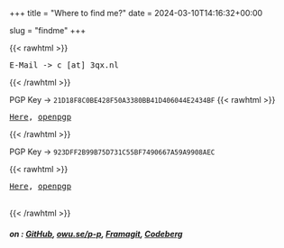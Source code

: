 +++
title = "Where to find me?"
date = 2024-03-10T14:16:32+00:00

slug = "findme"
+++


{{< rawhtml >}}
<pre>
E-Mail -> c [at] 3qx.nl
</pre>
{{< /rawhtml >}}

PGP Key -> `21D18F8C0BE428F50A3380BB41D406044E2434BF`
{{< rawhtml >}}
<pre>
<a href="/misc/c_pgp.txt">Here</a>, <a href="https://keys.openpgp.org/vks/v1/by-fingerprint/21D18F8C0BE428F50A3380BB41D406044E2434BF">openpgp</a>
</pre>
{{< /rawhtml >}}

PGP Key -> `923DFF2B99B75D731C55BF7490667A59A9908AEC`

{{< rawhtml >}}
<pre>
<a href="/misc/hej_pgp.txt">Here</a>, <a href="https://keys.openpgp.org/vks/v1/by-fingerprint/923DFF2B99B75D731C55BF7490667A59A9908AEC">openpgp</a>
</pre>
<br>
{{< /rawhtml >}}

##### on : [GitHub](https://github.com/minoplhy), [owu.se/p-p](https://owu.se/p-p/explore/repos), [Framagit](https://framagit.org/meeillo), [Codeberg](https://codeberg.org/DoulpaGllo)
